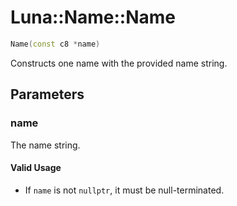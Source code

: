 # Luna::Name::Name

```c++
Name(const c8 *name)
```

Constructs one name with the provided name string. 



## Parameters
### name
The name string. 

#### Valid Usage
* If `name` is not `nullptr`, it must be null-terminated. 

